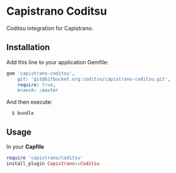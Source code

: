 # Capistrano Coditsu

Coditsu integration for Capistrano.

## Installation

Add this line to your application Gemfile:

```ruby
gem 'capistrano-coditsu',
    git: 'git@bitbucket.org:coditsu/capistrano-coditsu.git',
    require: true,
    branch: :master
```

And then execute:

```
  $ bundle
```

## Usage

In your **Capfile**

```ruby
require 'capistrano/coditsu'
install_plugin Capistrano::Coditsu
```
